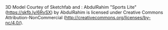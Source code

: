 3D Model Courtey of Sketchfab and :
AbdulRahim
"Sports Lite" (https://skfb.ly/6RySX) by AbdulRahim is licensed under Creative Commons Attribution-NonCommercial (http://creativecommons.org/licenses/by-nc/4.0/).
